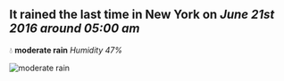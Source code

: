 ## It rained the last time in New York on *June 21st 2016 around 05:00 am*
💧  **moderate rain** *Humidity 47%*

![moderate rain](http://openweathermap.org/img/w/10n.png)
